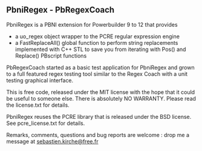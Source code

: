 PbniRegex - PbRegexCoach
------------------------

PbniRegex is a PBNI extension for Powerbuilder 9 to 12 that provides 
 - a uo_regex object wrapper to the PCRE regular expression engine
 - a FastReplaceAll() global function to perform string replacements
   implemented with C++ STL to save you from iterating with Pos() and
   Replace() PBscript functions
   
PbRegexCoach started as a basic test application for PbniRegex and grown 
to a full featured regex testing tool similar to the Regex Coach with 
a unit testing graphical interface.

This is free code, released under the MIT license with the hope that
it could be useful to someone else. There is absolutely NO WARRANTY.
Please read the license.txt for details.

PbniRegex reuses the PCRE library that is released under the BSD
license. See pcre_license.txt for details.

Remarks, comments, questions and bug reports are welcome : drop me a
message at sebastien.kirche@free.fr

